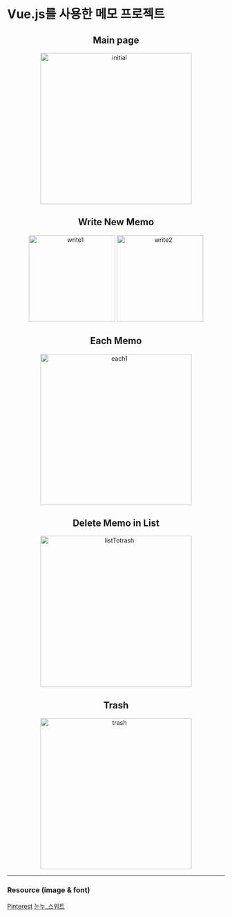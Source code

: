 # Vue.js를 사용한 메모 프로젝트

<div align="center">
  <div>
    <h2>Main page</h2>
    <img width="350px" alt="initial" src="https://github.com/Susan-Lee-01/vue-memo-project/assets/109502469/504694b3-d018-482b-b885-5c59bdd4f4f7">
  </div>
  <div>
    <h2>Write New Memo</h2>
    <div>
      <img width="200px" alt="write1" src="https://github.com/Susan-Lee-01/vue-memo-project/assets/109502469/0607719a-b0e9-4703-ac53-88b501ba6cdf">
      <img width="200px" alt="write2" src="https://github.com/Susan-Lee-01/vue-memo-project/assets/109502469/265e6a1e-0a34-4f2a-b217-ba4655366031">
    </div>
  </div>
  <div>
    <h2>Each Memo</h2>
    <img width="350px" alt="each1" src="https://github.com/Susan-Lee-01/vue-memo-project/assets/109502469/17020f30-3848-4f51-9071-555cd40df3f2">
  </div>
  <div>
    <h2>Delete Memo in List</h2>
    <img width="350px" alt="listTotrash" src="https://github.com/Susan-Lee-01/vue-memo-project/assets/109502469/917190f4-63b8-490e-9574-1e7c1d885dfd">
  </div>
  <div>
    <h2>Trash</h2>
    <img width="350px" alt="trash" src="https://github.com/Susan-Lee-01/vue-memo-project/assets/109502469/d3d50ac5-f5a2-4036-b9d2-3aa5a3591296">
  </div>
  <hr/>
</div>

### Resource (image & font)
<a href="https://kr.pinterest.com/">Pinterest</a>
<a href="https://noonnu.cc/font_page/1150">눈누_스위트</a>

